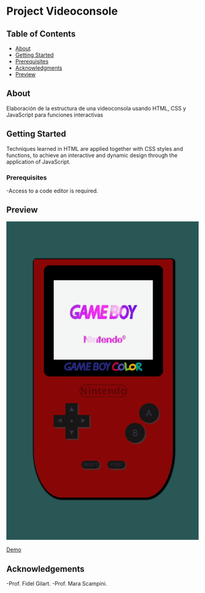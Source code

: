# Project Videoconsole

## Table of Contents

- [About](#about)
- [Getting Started](#getting-started)
- [Prerequisites](#prerequisites)
- [Acknowledgments](#acknowledgements)
- [Preview](#preview)

## About

Elaboración de la estructura de una videoconsola usando HTML, CSS y JavaScript para funciones interactivas

## Getting Started

Techniques learned in HTML are applied together with CSS styles and functions, to achieve an interactive and dynamic design through the application of JavaScript.

### Prerequisites

-Access to a code editor is required.

## Preview

<img src="Videoconsola.png"/>

[Demo](https://cesarparada.github.io/Proyecto-Videoconsola/)

## Acknowledgements

-Prof. Fidel Gilart.
-Prof. Mara Scampini.
